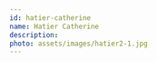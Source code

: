 ```yaml
---
id: hatier-catherine
name: Hatier Catherine
description: 
photo: assets/images/hatier2-1.jpg
---
```

    